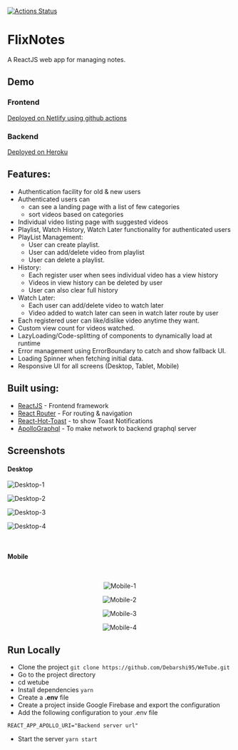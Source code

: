 [![Actions Status](https://github.com/Debarshi95/WeTube/workflows/Build%20and%20Deploy/badge.svg)](https://github.com/Debarshi95/Wetube/actions)

# FlixNotes

A ReactJS web app for managing notes.

## Demo

### Frontend

[Deployed on Netlify using github actions](https://debarshib-wetube.netlify.app)

### Backend

[Deployed on Heroku](https://github.com/Debarshi95/WeTube-Backend)

## Features:

- Authentication facility for old & new users
- Authenticated users can
  - can see a landing page with a list of few categories
  - sort videos based on categories
- Individual video listing page with suggested videos
- Playlist, Watch History, Watch Later functionality for authenticated users
- PlayList Management:
  - User can create playlist.
  - User can add/delete video from playlist
  - User can delete a playlist.
- History:
  - Each register user when sees individual video has a view history
  - Videos in view history can be deleted by user
  - User can also clear full history
- Watch Later:
  - Each user can add/delete video to watch later
  - Video added to watch later can seen in watch later route by user
- Each registered user can like/dislike video anytime they want.
- Custom view count for videos watched.
- LazyLoading/Code-splitting of components to dynamically load at runtime
- Error management using ErrorBoundary to catch and show fallback UI.
- Loading Spinner when fetching initial data.
- Responsive UI for all screens (Desktop, Tablet, Mobile)

## Built using:

- [ReactJS](https://reactjs.org/) - Frontend framework
- [React Router](https://reactrouter.com/) - For routing & navigation
- [React-Hot-Toast](https://react-hot-toast.com) - to show Toast Notifications
- [ApolloGraphql](https://www.apollographql.com) - To make network to backend graphql server

## Screenshots

#### Desktop

![Desktop-1](screenshots/desktop1.png)

![Desktop-2](screenshots/desktop2.png)

![Desktop-3](screenshots/desktop3.png)

![Desktop-4](screenshots/desktop4.png)

<br/>

#### Mobile

<br/>
<div align="center">

![Mobile-1](screenshots/mobile1.png)

![Mobile-2](screenshots/mobile2.png)

![Mobile-3](screenshots/mobile3.png)

![Mobile-4](screenshots/mobile4.png)

</div>

## Run Locally

- Clone the project
  `git clone https://github.com/Debarshi95/WeTube.git`
- Go to the project directory
- cd wetube
- Install dependencies
  `yarn`
- Create a **.env** file
- Create a project inside Google Firebase and export the configuration
- Add the following configuration to your .env file

```
REACT_APP_APOLLO_URI="Backend server url"
```

- Start the server
  `yarn start`
